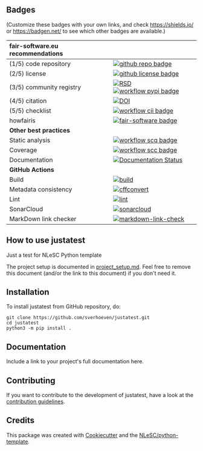 ## Badges

(Customize these badges with your own links, and check https://shields.io/ or https://badgen.net/ to see which other badges are available.)

| fair-software.eu recommendations | |
| :-- | :--  |
| (1/5) code repository              | [![github repo badge](https://img.shields.io/badge/github-repo-000.svg?logo=github&labelColor=gray&color=blue)](https://github.com/sverhoeven/justatest) |
| (2/5) license                      | [![github license badge](https://img.shields.io/github/license/sverhoeven/justatest)](https://github.com/sverhoeven/justatest) |
| (3/5) community registry           | [![RSD](https://img.shields.io/badge/rsd-justatest-00a3e3.svg)](https://www.research-software.nl/software/justatest) [![workflow pypi badge](https://img.shields.io/pypi/v/justatest.svg?colorB=blue)](https://pypi.python.org/project/justatest/) |
| (4/5) citation                     | [![DOI](https://sandbox.zenodo.org/badge/DOI/10.5072/zenodo.807974.svg)](https://doi.org/10.5072/zenodo.807974) |
| (5/5) checklist                    | [![workflow cii badge](https://bestpractices.coreinfrastructure.org/projects/<replace-with-created-project-identifier>/badge)](https://bestpractices.coreinfrastructure.org/projects/<replace-with-created-project-identifier>) |
| howfairis                          | [![fair-software badge](https://img.shields.io/badge/fair--software.eu-%E2%97%8F%20%20%E2%97%8F%20%20%E2%97%8F%20%20%E2%97%8F%20%20%E2%97%8B-yellow)](https://fair-software.eu) |
| **Other best practices**           | &nbsp; |
| Static analysis                    | [![workflow scq badge](https://sonarcloud.io/api/project_badges/measure?project=sverhoeven_justatest&metric=alert_status)](https://sonarcloud.io/dashboard?id=sverhoeven_justatest) |
| Coverage                           | [![workflow scc badge](https://sonarcloud.io/api/project_badges/measure?project=sverhoeven_justatest&metric=coverage)](https://sonarcloud.io/dashboard?id=sverhoeven_justatest) |
| Documentation                      | [![Documentation Status](https://readthedocs.org/projects/justatest/badge/?version=latest)](https://justatest.readthedocs.io/en/latest/?badge=latest) |
| **GitHub Actions**                 | &nbsp; |
| Build                              | [![build](https://github.com/sverhoeven/justatest/actions/workflows/build.yml/badge.svg)](https://github.com/sverhoeven/justatest/actions/workflows/build.yml) |
|  Metadata consistency              | [![cffconvert](https://github.com/sverhoeven/justatest/actions/workflows/cffconvert.yml/badge.svg)](https://github.com/sverhoeven/justatest/actions/workflows/cffconvert.yml) |
| Lint                               | [![lint](https://github.com/sverhoeven/justatest/actions/workflows/lint.yml/badge.svg)](https://github.com/sverhoeven/justatest/actions/workflows/lint.yml) |
| SonarCloud                         | [![sonarcloud](https://github.com/sverhoeven/justatest/actions/workflows/sonarcloud.yml/badge.svg)](https://github.com/sverhoeven/justatest/actions/workflows/sonarcloud.yml) |
| MarkDown link checker              | [![markdown-link-check](https://github.com/sverhoeven/justatest/actions/workflows/markdown-link-check.yml/badge.svg)](https://github.com/sverhoeven/justatest/actions/workflows/markdown-link-check.yml) |

## How to use justatest

Just a test for NLeSC Python template

The project setup is documented in [project_setup.md](project_setup.md). Feel free to remove this document (and/or the link to this document) if you don't need it.

## Installation

To install justatest from GitHub repository, do:

```console
git clone https://github.com/sverhoeven/justatest.git
cd justatest
python3 -m pip install .
```

## Documentation

Include a link to your project's full documentation here.

## Contributing

If you want to contribute to the development of justatest,
have a look at the [contribution guidelines](CONTRIBUTING.md).

## Credits

This package was created with [Cookiecutter](https://github.com/audreyr/cookiecutter) and the [NLeSC/python-template](https://github.com/NLeSC/python-template).
